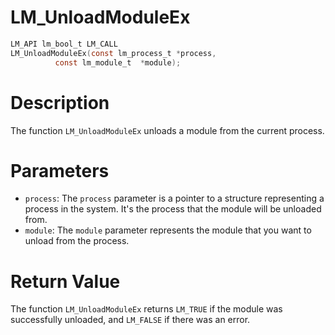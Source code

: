 # LM_UnloadModuleEx

```c
LM_API lm_bool_t LM_CALL
LM_UnloadModuleEx(const lm_process_t *process,
		  const lm_module_t  *module);
```

# Description
The function `LM_UnloadModuleEx` unloads a module from the current process.

# Parameters
 - `process`: The `process` parameter is a pointer to a structure representing a process in the
system. It's the process that the module will be unloaded from.
 - `module`: The `module` parameter represents the module that you want to unload from the process.

# Return Value
The function `LM_UnloadModuleEx` returns `LM_TRUE` if the module was successfully unloaded, and
`LM_FALSE` if there was an error.
